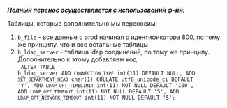 _**Полный перенос осуществляется с использований ф-ий:**_

Таблицы, которые дополнительно мы переносим:

1) `b_file` - все данные с prod начиная с идентификатора 800, по тому же принципу,
что и все остальные таблицы
2) `b_ldap_server` - таблица ldap соединений, по тому же принципу. Дополнительно к 
этому добавляем код <br>
    <code>
    ALTER TABLE b_ldap_server ADD `CONNECTION_TYPE` int(11) DEFAULT NULL,
    ADD `SET_DEPARTMENT_HEAD` char(1) COLLATE utf8_unicode_ci DEFAULT 'Y',
    ADD `LDAP_OPT_TIMELIMIT` int(11) NOT NULL DEFAULT '100',
    ADD `LDAP_OPT_TIMEOUT` int(11) NOT NULL DEFAULT '5',
    ADD `LDAP_OPT_NETWORK_TIMEOUT` int(11) NOT NULL DEFAULT '5';
    </code>
    